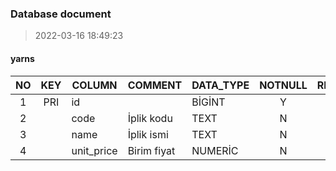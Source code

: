 ### Database document
> 2022-03-16 18:49:23
#### yarns  
NO | KEY | COLUMN | COMMENT | DATA_TYPE | NOTNULL | REMARK
:---: | :---: | --- | --- | --- | :---: | ---
1|PRI|id| |BİGİNT|Y|
2| |code|İplik kodu|TEXT|N|
3| |name|İplik ismi|TEXT|N|
4| |unit_price|Birim fiyat|NUMERİC|N|
